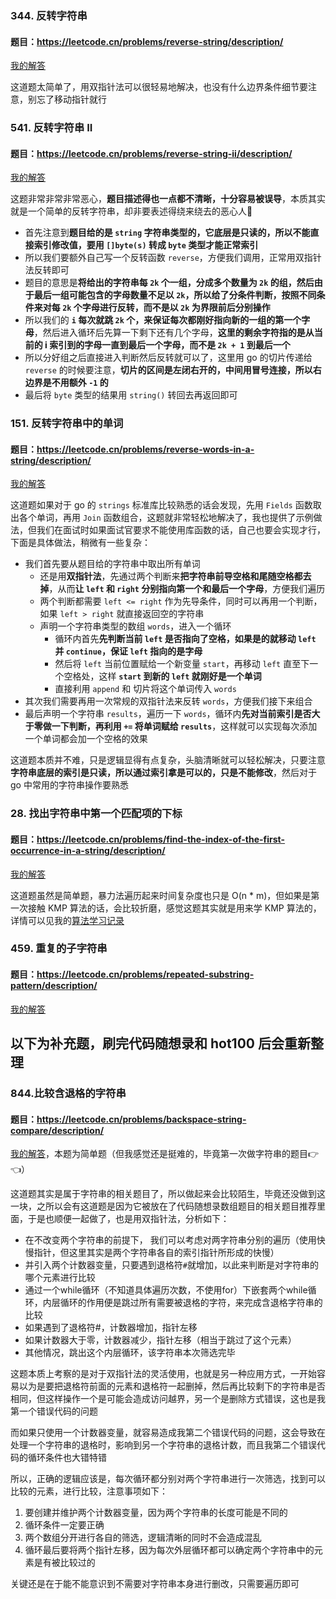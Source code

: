### 344. 反转字符串
#### 题目：https://leetcode.cn/problems/reverse-string/description/

[我的解答](https://github.com/EthanQC/my-learning-record/blob/main/data-structure-and-algorithm/problems-record/string/344-reverse-string.md)

这道题太简单了，用双指针法可以很轻易地解决，也没有什么边界条件细节要注意，别忘了移动指针就行

### 541. 反转字符串 II
#### 题目：https://leetcode.cn/problems/reverse-string-ii/description/

[我的解答](https://github.com/EthanQC/my-learning-record/blob/main/data-structure-and-algorithm/problems-record/string/541-reverse-string-ii.md)

这题非常非常非常恶心，**题目描述得也一点都不清晰，十分容易被误导**，本质其实就是一个简单的反转字符串，却非要表述得绕来绕去的恶心人🤯

* 首先注意到**题目给的是 `string` 字符串类型的，它底层是只读的，所以不能直接索引修改值，要用 `[]byte(s)` 转成 `byte` 类型才能正常索引**
* 所以我们要额外自己写一个反转函数 `reverse`，方便我们调用，正常用双指针法反转即可
* 题目的意思是**将给出的字符串每 `2k` 个一组，分成多个数量为 `2k` 的组，然后由于最后一组可能包含的字母数量不足以 `2k`，所以给了分条件判断，按照不同条件来对每 `2k` 个字母进行反转，而不是以 `2k` 为界限前后分别操作**
* 所以我们的 **`i` 每次就跳 `2k` 个，来保证每次都刚好指向新的一组的第一个字母**，然后进入循环后先算一下剩下还有几个字母，**这里的剩余字符指的是从当前的 i 索引到的字母一直到最后一个字母，而不是 `2k + 1` 到最后一个**
* 所以分好组之后直接进入判断然后反转就可以了，这里用 go 的切片传递给 `reverse` 的时候要注意，**切片的区间是左闭右开的，中间用冒号连接，所以右边界是不用额外 `-1` 的**
* 最后将 `byte` 类型的结果用 `string()` 转回去再返回即可

### 151. 反转字符串中的单词
#### 题目：https://leetcode.cn/problems/reverse-words-in-a-string/description/

[我的解答](https://github.com/EthanQC/my-learning-record/blob/main/data-structure-and-algorithm/problems-record/string/151-reverse-words-in-a-string.md)

这道题如果对于 go 的 `strings` 标准库比较熟悉的话会发现，先用 `Fields` 函数取出各个单词，再用 `Join` 函数组合，这题就非常轻松地解决了，我也提供了示例做法，但我们在面试时如果面试官要求不能使用库函数的话，自己也要会实现才行，下面是具体做法，稍微有一些复杂：

* 我们首先要从题目给的字符串中取出所有单词
  * 还是用**双指针法**，先通过两个判断来**把字符串前导空格和尾随空格都去掉**，从而**让 `left` 和 `right` 分别指向第一个和最后一个字母**，方便我们遍历
  * 两个判断都需要 `left <= right` 作为先导条件，同时可以再用一个判断，如果 `left > right` 就直接返回空的字符串
  * 声明一个字符串类型的数组 `words`，进入一个循环
    * 循环内首先**先判断当前 `left` 是否指向了空格，如果是的就移动 `left` 并 `continue`，保证 `left` 指向的是字母**
    * 然后将 `left` 当前位置赋给一个新变量 `start`，再移动 `left` 直至下一个空格处，这样 **`start` 到新的 `left` 就刚好是一个单词**
    * 直接利用 `append` 和 切片将这个单词传入 `words`
* 其次我们需要再用一次常规的双指针法来反转 `words`，方便我们接下来组合
* 最后声明一个字符串 `results`，遍历一下 `words`，循环内**先对当前索引是否大于零做一下判断，再利用 `+=` 将单词赋给 `results`**，这样就可以实现每次添加一个单词都会加一个空格的效果

这道题本质并不难，只是逻辑显得有点复杂，头脑清晰就可以轻松解决，只要注意**字符串底层的索引是只读，所以通过索引拿是可以的，只是不能修改**，然后对于 go 中常用的字符串操作要熟悉

### 28. 找出字符串中第一个匹配项的下标
#### 题目：https://leetcode.cn/problems/find-the-index-of-the-first-occurrence-in-a-string/description/

[我的解答](https://github.com/EthanQC/my-learning-record/blob/main/data-structure-and-algorithm/problems-record/string/151-reverse-words-in-a-string.md)

这道题虽然是简单题，暴力法遍历起来时间复杂度也只是 O(n * m)，但如果是第一次接触 KMP 算法的话，会比较折磨，感觉这题其实就是用来学 KMP 算法的，详情可以见我的[算法学习记录](https://github.com/EthanQC/my-learning-record/blob/main/data-structure-and-algorithm/algorithm-analysis/common-methods.md#kmp-算法)

### 459. 重复的子字符串
#### 题目：https://leetcode.cn/problems/repeated-substring-pattern/description/

[我的解答](https://github.com/EthanQC/my-learning-record/blob/main/data-structure-and-algorithm/problems-record/string/151-reverse-words-in-a-string.md)



## 以下为补充题，刷完代码随想录和 hot100 后会重新整理
### 844.比较含退格的字符串
#### 题目：https://leetcode.cn/problems/backspace-string-compare/description/

[我的解答](https://github.com/EthanQC/my-learning-record/blob/main/leetcode/844-compare-strings-having-backspace.md)，本题为简单题（但我感觉还是挺难的，毕竟第一次做字符串的题目👉👈）

这道题其实是属于字符串的相关题目了，所以做起来会比较陌生，毕竟还没做到这一块，之所以会有这道题是因为它被放在了代码随想录数组题目的相关题目推荐里面，于是也顺便一起做了，也是用双指针法，分析如下：
- 在不改变两个字符串的前提下， 我们可以考虑对两字符串分别的遍历（使用快慢指针，但这里其实是两个字符串各自的索引指针所形成的快慢）
- 并引入两个计数器变量，只要遇到退格符`#`就增加，以此来判断是对字符串的哪个元素进行比较
- 通过一个while循环（不知道具体遍历次数，不使用for）下嵌套两个while循环，内层循环的作用便是跳过所有需要被退格的字符，来完成含退格字符串的比较
- 如果遇到了退格符#，计数器增加，指针左移
- 如果计数器大于零，计数器减少，指针左移（相当于跳过了这个元素）
- 其他情况，跳出这个内层循环，该字符串本次筛选完毕

这题本质上考察的是对于双指针法的灵活使用，也就是另一种应用方式，一开始容易以为是要把退格符前面的元素和退格符一起删掉，然后再比较剩下的字符串是否相同，但这样操作一个是可能会造成访问越界，另一个是删除方式错误，这也是我第一个错误代码的问题

而如果只使用一个计数器变量，就容易造成我第二个错误代码的问题，这会导致在处理一个字符串的退格时，影响到另一个字符串的退格计数，而且我第二个错误代码的循环条件也大错特错

所以，正确的逻辑应该是，每次循环都分别对两个字符串进行一次筛选，找到可以比较的元素，进行比较，注意事项如下：

1. 要创建并维护两个计数器变量，因为两个字符串的长度可能是不同的
2. 循环条件一定要正确
3. 两个数组分开进行各自的筛选，逻辑清晰的同时不会造成混乱
4. 循环最后要将两个指针左移，因为每次外层循环都可以确定两个字符串中的元素是有被比较过的

关键还是在于能不能意识到不需要对字符串本身进行删改，只需要遍历即可